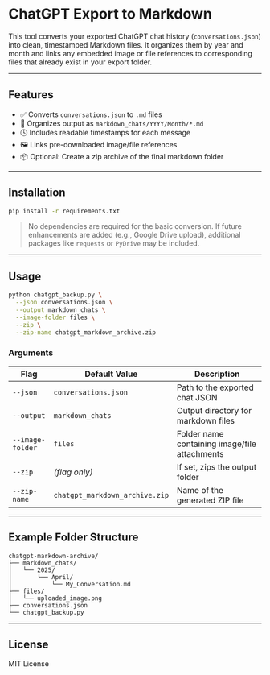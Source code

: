 # ChatGPT Export to Markdown

This tool converts your exported ChatGPT chat history (`conversations.json`) into clean, timestamped Markdown files. It organizes them by year and month and links any embedded image or file references to corresponding files that already exist in your export folder.

---

## Features

- ✅ Converts `conversations.json` to `.md` files
- 📁 Organizes output as `markdown_chats/YYYY/Month/*.md`
- 🕓 Includes readable timestamps for each message
- 🖼️ Links pre-downloaded image/file references
- 📦 Optional: Create a zip archive of the final markdown folder

---

## Installation

```bash
pip install -r requirements.txt
```

> No dependencies are required for the basic conversion. If future enhancements are added (e.g., Google Drive upload), additional packages like `requests` or `PyDrive` may be included.

---

## Usage

```bash
python chatgpt_backup.py \
  --json conversations.json \
  --output markdown_chats \
  --image-folder files \
  --zip \
  --zip-name chatgpt_markdown_archive.zip
```

### Arguments
| Flag             | Default Value                     | Description                                      |
|------------------|------------------------------------|--------------------------------------------------|
| `--json`         | `conversations.json`               | Path to the exported chat JSON                   |
| `--output`       | `markdown_chats`                  | Output directory for markdown files              |
| `--image-folder` | `files`                           | Folder name containing image/file attachments    |
| `--zip`          | *(flag only)*                     | If set, zips the output folder                   |
| `--zip-name`     | `chatgpt_markdown_archive.zip`     | Name of the generated ZIP file                   |

---

## Example Folder Structure

```
chatgpt-markdown-archive/
├── markdown_chats/
│   └── 2025/
│       └── April/
│           └── My_Conversation.md
├── files/
│   └── uploaded_image.png
├── conversations.json
└── chatgpt_backup.py
```

---

## License

MIT License

